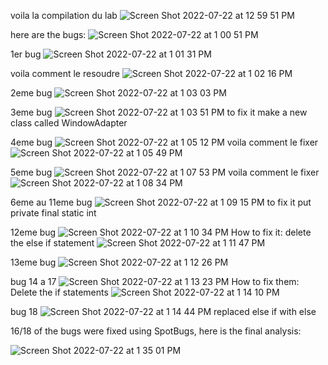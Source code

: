 voila la compilation du lab
![Screen Shot 2022-07-22 at 12 59 51 PM](https://user-images.githubusercontent.com/71524287/180488457-6c0efa13-7e1c-4d40-b459-b50d9a3be0f6.png)

here are the bugs:
![Screen Shot 2022-07-22 at 1 00 51 PM](https://user-images.githubusercontent.com/71524287/180488638-c2dc44c6-5b44-487e-9c16-d555f7f8a288.png)

1er bug
![Screen Shot 2022-07-22 at 1 01 31 PM](https://user-images.githubusercontent.com/71524287/180488741-eca5bc4e-49d7-44bd-8a5a-d80b0eced709.png)

voila comment le resoudre
![Screen Shot 2022-07-22 at 1 02 16 PM](https://user-images.githubusercontent.com/71524287/180488855-ee398652-d321-4b07-8948-00f95abf632f.png)

2eme bug
![Screen Shot 2022-07-22 at 1 03 03 PM](https://user-images.githubusercontent.com/71524287/180488999-9c63ea98-ff57-44c0-8c21-03a4835dbceb.png)

3eme bug
![Screen Shot 2022-07-22 at 1 03 51 PM](https://user-images.githubusercontent.com/71524287/180489187-8073e1cc-1448-4ac1-8f50-2fc6f45d37b7.png)
to fix it make a new class called WindowAdapter

4eme bug
![Screen Shot 2022-07-22 at 1 05 12 PM](https://user-images.githubusercontent.com/71524287/180489320-3dd592a8-dac3-4022-b2dc-325059330d7b.png)
voila comment le fixer
![Screen Shot 2022-07-22 at 1 05 49 PM](https://user-images.githubusercontent.com/71524287/180489458-c8700a0c-0147-444e-a280-8aaa83c8f77b.png)

5eme bug
![Screen Shot 2022-07-22 at 1 07 53 PM](https://user-images.githubusercontent.com/71524287/180489738-690c1ca3-a67c-4185-ad21-b52b8c7ca23e.png)
voila comment le fixer
![Screen Shot 2022-07-22 at 1 08 34 PM](https://user-images.githubusercontent.com/71524287/180489863-6af444ea-c8ab-40df-b3fa-e61db3119141.png)

6eme au 11eme bug
![Screen Shot 2022-07-22 at 1 09 15 PM](https://user-images.githubusercontent.com/71524287/180489949-a1c49cbe-6ad2-467d-82dd-4fedfbd95654.png)
to fix it put private final static int

12eme bug
![Screen Shot 2022-07-22 at 1 10 34 PM](https://user-images.githubusercontent.com/71524287/180490145-42521762-91ba-4cbd-87a6-fa551283bf17.png)
How to fix it: delete the else if statement
![Screen Shot 2022-07-22 at 1 11 47 PM](https://user-images.githubusercontent.com/71524287/180490315-2b5389ad-7ef2-4991-b5bc-94948c0e338c.png)

13eme bug
![Screen Shot 2022-07-22 at 1 12 26 PM](https://user-images.githubusercontent.com/71524287/180490424-ff0a7cc8-57d3-486e-af7b-a46d02c5396d.png)

bug 14 a 17
![Screen Shot 2022-07-22 at 1 13 23 PM](https://user-images.githubusercontent.com/71524287/180490553-65e5ef88-6b73-400a-9537-e243c6cb3a5d.png)
How to fix them: Delete the if statements
![Screen Shot 2022-07-22 at 1 14 10 PM](https://user-images.githubusercontent.com/71524287/180490668-644000d6-05d5-48e5-9334-d172e90109ef.png)

bug 18
![Screen Shot 2022-07-22 at 1 14 44 PM](https://user-images.githubusercontent.com/71524287/180490808-9c73abcd-bd20-4a01-9774-6916cb53fe7c.png)
replaced else if with else

16/18 of the bugs were fixed using SpotBugs, here is the final analysis:

![Screen Shot 2022-07-22 at 1 35 01 PM](https://user-images.githubusercontent.com/71524287/180493912-808322d8-dd80-4706-b851-e1335b3a4597.png)



